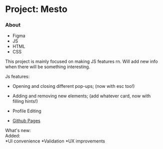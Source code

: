 # Project: Mesto

### About

* Figma
* JS
* HTML
* CSS

This project is mainly focused on making JS features rn. Will add new info when there will be something interesting.  

Js features:  
* Opening and closing different pop-ups;  (now with esc too!)
* Adding and removing new elements;  (add whatever card, now with filling hints!)
* Profile Editing  

* [Github Pages](https://hazyicetea.github.io/mesto/)  
  
What's new:  
Added:  
*UI convenience
*Validation
*UX improvements